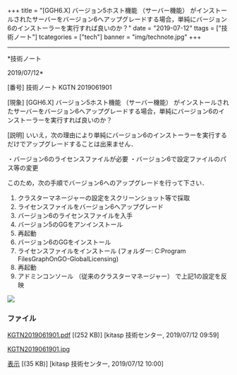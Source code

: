 ﻿+++
title = "[GGH6.X] バージョン5ホスト機能 （サーバー機能） がインストールされたサーバーをバージョン6へアップグレードする場合，単純にバージョン6のインストーラーを実行すれば良いのか？"
date = "2019-07-12"
ttags = ["技術ノート"]
tcategories = ["tech"]
banner = "img/technote.jpg"
+++

-----------------------------------------------------------------------------------------------------------------------------

*技術ノート

2019/07/12*


[番号]
技術ノート KGTN 2019061901

[現象]
[GGH6.X] バージョン5ホスト機能 （サーバー機能）
がインストールされたサーバーをバージョン6へアップグレードする場合，単純にバージョン6のインストーラーを実行すれば良いのか？

[説明]
いいえ，次の理由により単純にバージョン6のインストーラーを実行するだけでアップグレードすることは出来ません．

・バージョン6のライセンスファイルが必要
・バージョン6で設定ファイルのパス等の変更

このため，次の手順でバージョン6へのアップグレードを行って下さい．

1. クラスターマネージャーの設定をスクリーンショット等で採取
2. ライセンスファイルをバージョン6へアップグレード
3. バージョン6のライセンスファイルを入手
4. バージョン5のGGをアンインストール
5. 再起動
6. バージョン6のGGをインストール
7. ライセンスファイルをインストール (フォルダー: C:Program
FilesGraphOnGO-GlobalLicensing)
8. 再起動
9. アドミンコンソール （従来のクラスターマネージャー）
で上記1の設定を反映

![](http://techreport.kitasp.net/attachments/download/4308/KGTN2019061901.jpg)


### ファイル

 
 


[KGTN2019061901.pdf](http://techreport.kitasp.net/attachments/download/4307/KGTN2019061901.pdf)
 [(252 KB)] [kitasp 技術センター, 2019/07/12
09:59]

[KGTN2019061901.jpg](http://techreport.kitasp.net/attachments/download/4308/KGTN2019061901.jpg)

[表示](http://techreport.kitasp.net/attachments/4308/KGTN2019061901.jpg "表示")
 [(35 KB)] [kitasp 技術センター, 2019/07/12
10:00]


 


 

